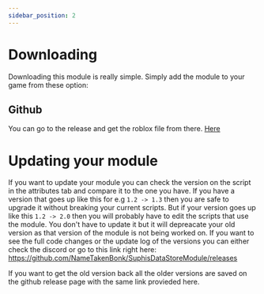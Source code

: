 ```yaml
---
sidebar_position: 2
---
```


# Downloading

Downloading this module is really simple. Simply add the module to your game from these option:

## Github
You can go to the release and get the roblox file from there. [Here](https://github.com/NameTakenBonk/SuphisDataStoreModule/releases)

# Updating your module

If you want to update your module you can check the version on the script in the attributes tab and compare it to the one you have. If you have a version that goes up like this for e.g `1.2 -> 1.3` then you are safe to upgrade it without breaking your current scripts. But if your version goes up like this `1.2 -> 2.0` then you will probably have to edit the scripts that use the module. You don't have to update it but it will depreacate your old version as that version of the module is not being worked on. If you want to see the full code changes or the update log of the versions you can either check the discord or go to this link right here: https://github.com/NameTakenBonk/SuphisDataStoreModule/releases 


If you want to get the old version back all the older versions are saved on the github release page with the same link provieded here.